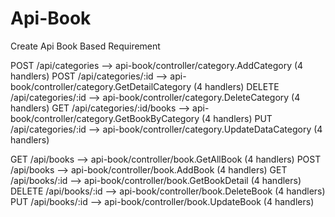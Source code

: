 # Api-Book
Create Api Book Based Requirement

 POST   /api/categories           --> api-book/controller/category.AddCategory (4 handlers)
 POST   /api/categories/:id       --> api-book/controller/category.GetDetailCategory (4 handlers)
 DELETE /api/categories/:id       --> api-book/controller/category.DeleteCategory (4 handlers)
 GET    /api/categories/:id/books --> api-book/controller/category.GetBookByCategory (4 handlers)
 PUT    /api/categories/:id       --> api-book/controller/category.UpdateDataCategory (4 handlers)

 
 GET    /api/books                --> api-book/controller/book.GetAllBook (4 handlers)
 POST   /api/books                --> api-book/controller/book.AddBook (4 handlers)
 GET    /api/books/:id            --> api-book/controller/book.GetBookDetail (4 handlers)
 DELETE /api/books/:id            --> api-book/controller/book.DeleteBook (4 handlers)
 PUT    /api/books/:id            --> api-book/controller/book.UpdateBook (4 handlers)
